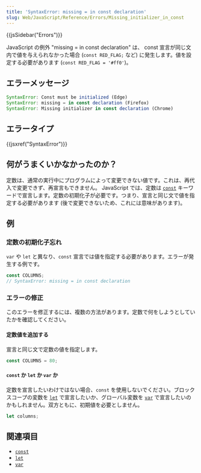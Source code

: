 ```yaml
---
title: 'SyntaxError: missing = in const declaration'
slug: Web/JavaScript/Reference/Errors/Missing_initializer_in_const
---
```


{{jsSidebar("Errors")}}

JavaScript の例外 "missing = in const declaration" は、 const 宣言が同じ文内で値を与えられなかった場合 (`const RED_FLAG;` など) に発生します。値を設定する必要があります (`const RED_FLAG = '#ff0'`)。

## エラーメッセージ

```js
SyntaxError: Const must be initialized (Edge)
SyntaxError: missing = in const declaration (Firefox)
SyntaxError: Missing initializer in const declaration (Chrome)
```

## エラータイプ

{{jsxref("SyntaxError")}}

## 何がうまくいかなかったのか？

定数は、通常の実行中にプログラムによって変更できない値です。これは、再代入で変更できず、再宣言もできません。 JavaScript では、定数は [`const`](/ja/docs/Web/JavaScript/Reference/Statements/const) キーワードで宣言します。定数の初期化子が必要です。つまり、宣言と同じ文で値を指定する必要があります (後で変更できないため、これには意味があります)。

## 例

### 定数の初期化子忘れ

`var` や `let` と異なり、`const` 宣言では値を指定する必要があります。エラーが発生する例です。

```js example-bad
const COLUMNS;
// SyntaxError: missing = in const declaration
```

### エラーの修正

このエラーを修正するには、複数の方法があります。定数で何をしようとしていたかを確認してください。

#### 定数値を追加する

宣言と同じ文で定数の値を指定します。

```js example-good
const COLUMNS = 80;
```

#### `const` か `let` か `var` か

定数を宣言したいわけではない場合、`const` を使用しないでください。ブロックスコープの変数を [`let`](/ja/docs/Web/JavaScript/Reference/Statements/let) で宣言したいか、グローバル変数を [`var`](/ja/docs/Web/JavaScript/Reference/Statements/var) で宣言したいのかもしれません。双方ともに、初期値を必要としません。

```js example-good
let columns;
```

## 関連項目

- [`const`](/ja/docs/Web/JavaScript/Reference/Statements/const)
- [`let`](/ja/docs/Web/JavaScript/Reference/Statements/let)
- [`var`](/ja/docs/Web/JavaScript/Reference/Statements/var)
